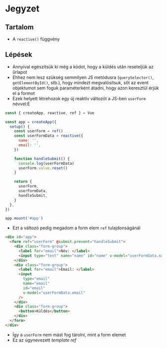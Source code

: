 # Jegyzet

## Tartalom

- A `reactive()` függvény

## Lépések

- Annyival egészítsük ki még a kódot, hogy a küldés után reseteljük az űrlapot
- Ehhez nem lesz szükség semmilyen JS metódusra (`querySelector()`, `getElementById()`, stb.), hogy mindezt megvalósítsuk, sőt az event objektumot sem foguk paraméterként átadni, hogy azon keresztül érjük el a formot
- Ezek helyett létrehozok egy új reaktív változót a JS-ben `userForm` névvel:E

```js
const { createApp, reactive, ref } = Vue

const app = createApp({
  setup() {
    const userForm = ref()
    const userFormData = reactive({
      name: '',
      email: '',
    })

    function handleSubmit() {
      console.log(userFormData)
      userForm.value.reset()
    }

    return {
      userForm,
      userFormData,
      handleSubmit,
    }
  },
})

app.mount('#app')
```

- Ezt a változó pedig megadom a form elem `ref` tulajdonságánál

```html
<div id="app">
  <form ref="userForm" @submit.prevent="handleSubmit">
    <div class="form-group">
      <label for="email">Név: </label>
      <input type="text" name="name" id="name" v-model="userFormData.name" />
    </div>
    <div class="form-group">
      <label for="email">Email: </label>
      <input
        type="email"
        name="email"
        id="email"
        v-model="userFormData.email"
      />
    </div>
    <div class="form-group">
      <button>Küldés</button>
    </div>
  </form>
</div>
```

- Így a `userForm` nem mást fog tárolni, mint a form elemet
- Ez az úgynevezett _template ref_
